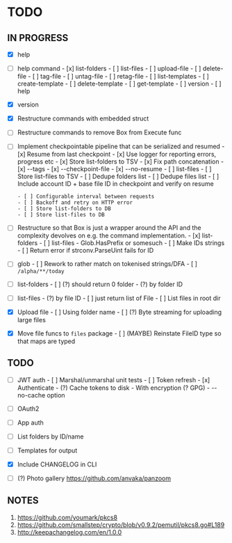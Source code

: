 # TODO

## IN PROGRESS

- [x] help
- [ ] help command
      - [x] list-folders
      - [ ] list-files
      - [ ] upload-file
      - [ ] delete-file
      - [ ] tag-file
      - [ ] untag-file
      - [ ] retag-file
      - [ ] list-templates
      - [ ] create-template
      - [ ] delete-template
      - [ ] get-template
      - [ ] version
      - [ ] help

- [x] version
- [x] Restructure commands with embedded struct
- [ ] Restructure commands to remove Box from Execute func

- [ ] Implement checkpointable pipeline that can be serialized and resumed
      - [x] Resume from last checkpoint
      - [x] Use logger for reporting errors, progress etc
      - [x] Store list-folders to TSV
      - [x] Fix path concatenation
      - [x] --tags
      - [x] --checkpoint-file
      - [x] --no-resume
      - [ ] list-files
      - [ ] Store list-files to TSV
      - [ ] Dedupe folders list
      - [ ] Dedupe files list
      - [ ] Include account ID + base file ID in checkpoint and verify on resume

      - [ ] Configurable interval between requests
      - [ ] Backoff and retry on HTTP error
      - [ ] Store list-folders to DB
      - [ ] Store list-files to DB

- [ ] Restructure so that Box is just a wrapper around the API and the complexity devolves on
      e.g. the command implementation.
      - [x] list-folders
      - [ ] list-files
            - Glob.HasPrefix or somesuch
      - [ ] Make IDs strings
      - [ ] Return error if strconv.ParseUint fails for ID

- [ ] glob
      - [ ] Rework to rather match on tokenised strings/DFA
      - [ ] `/alpha/**/today`

- [ ] list-folders
      - [ ] (?) should return 0 folder
      - (?) by folder ID

- [ ] list-files
      - (?) by file ID
      - [ ] just return list of File
      - [ ] List files in root dir

- [x] Upload file
      - [ ] Using folder name
      - [ ] (?) Byte streaming for uploading large files

- [x] Move file funcs to `files` package
      - [ ] (MAYBE) Reinstate FileID type so that maps are typed

## TODO
- [ ] JWT auth
      - [ ] Marshal/unmarshal unit tests
      - [ ] Token refresh
      - [x] Authenticate
      - (?) Cache tokens to disk
            - With encryption (? GPG)
            - --no-cache option

- [ ] OAuth2
- [ ] App auth
- [ ] List folders by ID/name
- [ ] Templates for output
- [x] Include CHANGELOG in CLI
- [ ] (?) Photo gallery
      https://github.com/anvaka/panzoom

## NOTES

1. https://github.com/youmark/pkcs8
2. https://github.com/smallstep/crypto/blob/v0.9.2/pemutil/pkcs8.go#L189
3. http://keepachangelog.com/en/1.0.0
